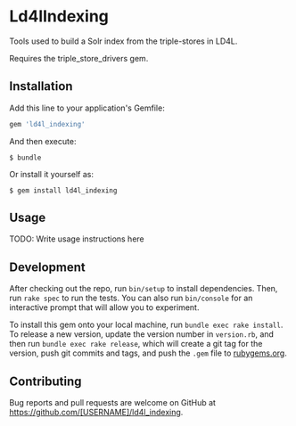 # Ld4lIndexing

Tools used to build a Solr index from the triple-stores in LD4L.

Requires the triple_store_drivers gem.

## Installation

Add this line to your application's Gemfile:

```ruby
gem 'ld4l_indexing'
```

And then execute:

    $ bundle

Or install it yourself as:

    $ gem install ld4l_indexing

## Usage

TODO: Write usage instructions here

## Development

After checking out the repo, run `bin/setup` to install dependencies. Then, run `rake spec` to run the tests. You can also run `bin/console` for an interactive prompt that will allow you to experiment.

To install this gem onto your local machine, run `bundle exec rake install`. To release a new version, update the version number in `version.rb`, and then run `bundle exec rake release`, which will create a git tag for the version, push git commits and tags, and push the `.gem` file to [rubygems.org](https://rubygems.org).

## Contributing

Bug reports and pull requests are welcome on GitHub at https://github.com/[USERNAME]/ld4l_indexing.

